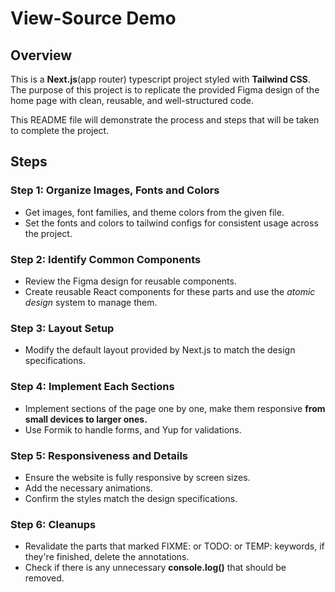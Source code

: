 # View-Source Demo

## Overview

This is a **Next.js**(app router) typescript project styled with **Tailwind CSS**. The purpose of this project is to replicate the provided Figma design of the home page with clean, reusable, and well-structured code.

This README file will demonstrate the process and steps that will be taken to complete the project.

## Steps

### Step 1: Organize Images, Fonts and Colors

- Get images, font families, and theme colors from the given file.
- Set the fonts and colors to tailwind configs for consistent usage across the project.

### Step 2: Identify Common Components

- Review the Figma design for reusable components.
- Create reusable React components for these parts and use the _atomic design_ system to manage them.

### Step 3: Layout Setup

- Modify the default layout provided by Next.js to match the design specifications.

### Step 4: Implement Each Sections

- Implement sections of the page one by one, make them responsive **from small devices to larger ones.**
- Use Formik to handle forms, and Yup for validations.

### Step 5: Responsiveness and Details

- Ensure the website is fully responsive by screen sizes.
- Add the necessary animations.
- Confirm the styles match the design specifications.

### Step 6: Cleanups

- Revalidate the parts that marked FIXME: or TODO: or TEMP: keywords, if they're finished, delete the annotations.
- Check if there is any unnecessary **console.log()** that should be removed.
